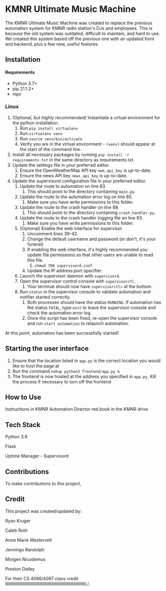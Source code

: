 # KMNR Ultimate Music Machine

The KMNR Ultimate Music Machine was created to replace the previous automation system for KMNR radio station's DJs and employees. This is because the old system was outdated, difficult to maintain, and hard to use. We created this system based off the previous one with an updated front and backend, plus a few new, useful features.

## Installation
#### Requirements

- Python 3.7+
- pip 21.1.2+
- mpv


### Linux

1. (Optional, but *highly* recommended) Instantiate a virtual environment for the python installation.
   1. Run ``pip install virtualenv``
   2. Run ``virtualenv venv``
   3. Run ``source venv/bin/activate``
   4. Verify you are in the virtual environment - ``(venv)`` should appear at the start of the command line. 
2. Install all necessary packages by running ``pip install -r requirements.txt`` in the same directory as requirements.txt.
3. Update the settings file in your preferred editor.
   1. Ensure the OpenWeatherMap API key ``owm_api_key`` is up-to-date.
   2. Ensure the news API key ``news_api_key`` is up-to-date.
4. Update the supervisord configuration file in your preferred editor.
   1. Update the route to automation on line 83.
      1. This should point to the directory containing ``main.py``.
   2. Update the route to the automation error log on line 85.  
      1. Make sure you have write permissions to this folder. 
   3. Update the route to the crash handler on line 88.
      1. This should point to the directory containing ``crash_handler.py``.
   4. Update the route to the crash handler logging file on line 93.
      1. Make sure you have write permissions to this folder.
   5. (Optional) Enable the web interface for supervisor
      1. Uncomment lines 39-42.
      2. Change the default username and password (or don't, it's your funeral)
      3. If enabling the web interface, it's highly recommended you update file permissions so that other users are unable to read this file.
         1. ``chmod 700 supervisord.conf``
      4. Update the IP address:port specifier.
   6. Launch the supervisor daemon with ``supervisord``.
   7. Open the supervisor control console with ``supervisorctl``.
      1. Your terminal should now have ``supervisorctl>`` at the bottom.
   8. Run ``status`` in the supervisor console to validate automation and notifier started correctly.
      1. Both processes should have the status ``RUNNING``. If automation has the status ``FATAL``, type ``exit`` to leave the supervisor console and check the automation error log.
      2. Once the script has been fixed, re-open the supervisor console and run ``start automation`` to relaunch automation.

At this point, automation has been successfully started!

## Starting the user interface
1. Ensure that the location listed in ``app.py`` is the correct location you would like to host the page at
2. Run the command  ``nohup python3 frontend/app.py &``
3. The frontend is now hosted at the address you specified in ``app.py``. Kill the process if necessary to turn off the frontend


## How to Use
Instructions in KMNR Automation Director red book in the KMNR drive

## Tech Stack
Python 3.9

Flask

Uptime Manager - Supervisord


## Contributions
To make contributions to this project,

## Credit
This project was created/updated by:

Ryan Kruger

Caleb Roth

Anne Marie Westervelt

Jennings Randolph

Morgen Nicodemus

Preston Dailey

For their CS 4096/4097 class credit
lllllllllllllllllllllllllllllllllllllllllllllllllllllllllllllllllllllllllllll./.
